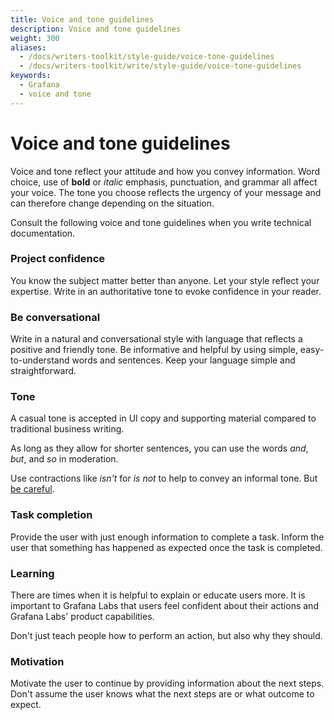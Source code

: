 ```yaml
---
title: Voice and tone guidelines
description: Voice and tone guidelines
weight: 300
aliases:
  - /docs/writers-toolkit/style-guide/voice-tone-guidelines
  - /docs/writers-toolkit/write/style-guide/voice-tone-guidelines
keywords:
  - Grafana
  - voice and tone
---
```


# Voice and tone guidelines

Voice and tone reflect your attitude and how you convey information.
Word choice, use of **bold** or _italic_ emphasis, punctuation, and grammar all affect your voice.
The tone you choose reflects the urgency of your message and can therefore change depending on the situation.

Consult the following voice and tone guidelines when you write technical documentation.

### Project confidence

You know the subject matter better than anyone. Let your style reflect your expertise. Write in an authoritative tone to evoke confidence in your reader.

### Be conversational

Write in a natural and conversational style with language that reflects a positive and friendly tone. Be informative and helpful by using simple, easy-to-understand words and sentences. Keep your language simple and straightforward.

### Tone

A casual tone is accepted in UI copy and supporting material compared to traditional business writing.

As long as they allow for shorter sentences, you can use the words _and_, _but_, and _so_ in moderation.

Use contractions like _isn't_ for _is not_ to help to convey an informal tone. But [be careful](https://www.grammarly.com/blog/contractions/).

### Task completion

Provide the user with just enough information to complete a task. Inform the user that something has happened as expected once the task is completed.

### Learning

There are times when it is helpful to explain or educate users more. It is important to Grafana Labs that users feel confident about their actions and Grafana Labs' product capabilities.

Don't just teach people how to perform an action, but also why they should.

### Motivation

Motivate the user to continue by providing information about the next steps.
Don't assume the user knows what the next steps are or what outcome to expect.
